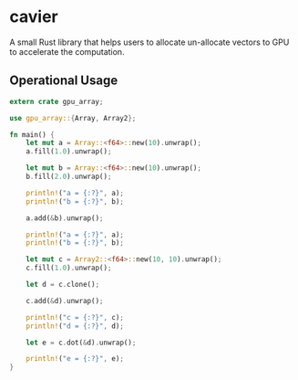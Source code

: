 # cavier

A small Rust library that helps users to allocate un-allocate  vectors to GPU to accelerate the computation.

## Operational Usage

```rs
extern crate gpu_array;

use gpu_array::{Array, Array2};

fn main() {
    let mut a = Array::<f64>::new(10).unwrap();
    a.fill(1.0).unwrap();

    let mut b = Array::<f64>::new(10).unwrap();
    b.fill(2.0).unwrap();

    println!("a = {:?}", a);
    println!("b = {:?}", b);

    a.add(&b).unwrap();

    println!("a = {:?}", a);
    println!("b = {:?}", b);

    let mut c = Array2::<f64>::new(10, 10).unwrap();
    c.fill(1.0).unwrap();

    let d = c.clone();

    c.add(&d).unwrap();

    println!("c = {:?}", c);
    println!("d = {:?}", d);

    let e = c.dot(&d).unwrap();

    println!("e = {:?}", e);
}
```
